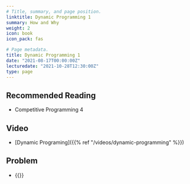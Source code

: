 ```yaml
---
# Title, summary, and page position.
linktitle: Dynamic Programming 1
summary: How and Why
weight: 2
icon: book
icon_pack: fas

# Page metadata.
title: Dynamic Programming 1
date: "2021-08-17T00:00:00Z"
lecturedate: "2021-10-28T12:30:00Z"
type: page
---
```


## Recommended Reading

 - Competitive Programming 4
 
## Video

 - [Dynamic Programing]({{% ref "/videos/dynamic-programming" %}})


## Problem

 - {{<UVa id="2512" name=" 11517 - Exact Change" >}}
